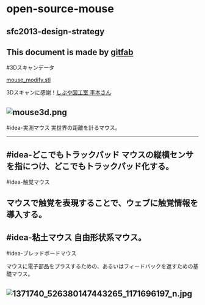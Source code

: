 # open-source-mouse
## sfc2013-design-strategy
This document is made by [gitfab](http://gitfab.org)
---
#3Dスキャンデータ

[mouse_modify.stl](https://raw.github.com/dadaa/open-source-mouse/master/gitfab/resources/mouse_modify.stl)

3Dスキャンに感謝！[しぶや図工室 平本さん](http://shibuya.abbalab.com/)


![mouse3d.png](https://raw.github.com/dadaa/open-source-mouse/master/gitfab/resources/mouse3d.png)
---
#idea-実測マウス
実世界の距離を計るマウス。

---
#idea-どこでもトラックパッド
マウスの縦横センサを指につけ、どこでもトラックパッド化する。
---
#idea-触覚マウス

マウスで触覚を表現することで、ウェブに触覚情報を導入する。
---
#idea-粘土マウス
自由形状系マウス。
---
#idea-ブレッドボードマウス

マウスに電子部品をプラスするための、あるいはフィードバックを返すための基礎マウス。

![1371740_526380147443265_1171696197_n.jpg](https://raw.github.com/dadaa/open-source-mouse/master/)
---
